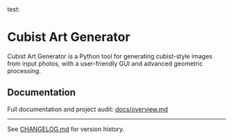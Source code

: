 test:

# Cubist Art Generator

Cubist Art Generator is a Python tool for generating cubist-style images from input photos, with a user-friendly GUI and advanced geometric processing.

## Documentation

Full documentation and project audit: [docs/overview.md](docs/overview.md)

---

See [CHANGELOG.md](CHANGELOG.md) for version history.

